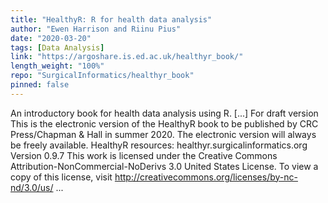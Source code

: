 ```yaml
---
title: "HealthyR: R for health data analysis"
author: "Ewen Harrison and Riinu Pius"
date: "2020-03-20"
tags: [Data Analysis]
link: "https://argoshare.is.ed.ac.uk/healthyr_book/"
length_weight: "100%"
repo: "SurgicalInformatics/healthyr_book"
pinned: false
---
```


An introductory book for health data analysis using R. [...] For draft version This is the electronic version of the HealthyR book to be published by CRC Press/Chapman & Hall in summer 2020.
The electronic version will always be freely available. HealthyR resources: healthyr.surgicalinformatics.org Version 0.9.7 This work is licensed under the Creative Commons Attribution-NonCommercial-NoDerivs 3.0 United States License. To view a copy of this license, visit http://creativecommons.org/licenses/by-nc-nd/3.0/us/ ...
